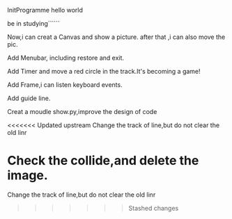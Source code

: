 InitProgramme  hello world

be in studying``````

Now,i can creat a Canvas and show a picture.
after that ,i can also move the pic.

Add Menubar, including restore and exit.

Add Timer and move a red circle in the track.It's becoming a game!

Add Frame,i can listen keyboard events.

Add guide line.

Creat a moudle show.py,improve the design of code

<<<<<<< Updated upstream
Change the track of line,but do not clear the old linr

Check the collide,and delete the image.
=======
Change the track of line,but do not clear the old linr
>>>>>>> Stashed changes
